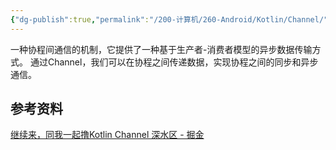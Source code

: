 ```yaml
---
{"dg-publish":true,"permalink":"/200-计算机/260-Android/Kotlin/Channel/","tags":["kotlin/协程/Channel"],"noteIcon":""}
---
```


一种协程间通信的机制，它提供了一种基于生产者-消费者模型的异步数据传输方式。
通过Channel，我们可以在协程之间传递数据，实现协程之间的同步和异步通信。


## 参考资料
[继续来，同我一起撸Kotlin Channel 深水区 - 掘金](https://juejin.cn/post/7139468247119691807)
